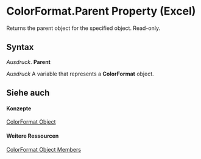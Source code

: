 
# ColorFormat.Parent Property (Excel)

Returns the parent object for the specified object. Read-only.


## Syntax

 _Ausdruck_. **Parent**

 _Ausdruck_ A variable that represents a **ColorFormat** object.


## Siehe auch


#### Konzepte


[ColorFormat Object](9bb6bc1f-9886-d290-a336-068f84cad1a9.md)
#### Weitere Ressourcen


[ColorFormat Object Members](http://msdn.microsoft.com/library/2cc12fcd-da0a-56cd-e223-cd0d32496e61%28Office.15%29.aspx)